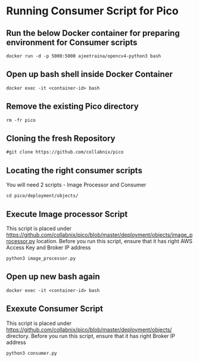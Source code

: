 # Running Consumer Script for Pico

## Run the below Docker container for preparing environment for Consumer scripts

```
docker run -d -p 5000:5000 ajeetraina/opencv4-python3 bash
```

## Open up bash shell inside Docker Container

```
docker exec -it <container-id> bash
```

## Remove the existing Pico directory

```
rm -fr pico
```

## Cloning the fresh Repository

```
#git clone https://github.com/collabnix/pico
```

## Locating the right consumer scripts

You will need 2 scripts - Image Processor and Consumer

```
cd pico/deployment/objects/
```

## Execute Image processor Script 

This script is placed under https://github.com/collabnix/pico/blob/master/deployment/objects/image_processor.py location.
Before you run this script, ensure that it has right AWS Access Key and Broker IP address

```
python3 image_processor.py
```

## Open up new bash again

```
docker exec -it <container-id> bash
```

## Exexute Consumer Script

This script is placed under https://github.com/collabnix/pico/blob/master/deployment/objects/ directory.
Before you run this script, ensure that it has right Broker IP address

```
python3 consumer.py
```
